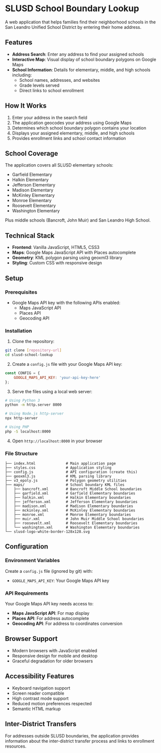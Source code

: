 # SLUSD School Boundary Lookup

A web application that helps families find their neighborhood schools in the San Leandro Unified School District by entering their home address.

## Features

- **Address Search**: Enter any address to find your assigned schools
- **Interactive Map**: Visual display of school boundary polygons on Google Maps
- **School Information**: Details for elementary, middle, and high schools including:
  - School names, addresses, and websites
  - Grade levels served
  - Direct links to school enrollment

## How It Works

1. Enter your address in the search field
2. The application geocodes your address using Google Maps
3. Determines which school boundary polygon contains your location
4. Displays your assigned elementary, middle, and high schools
5. Provides enrollment links and school contact information

## School Coverage

The application covers all SLUSD elementary schools:
- Garfield Elementary
- Halkin Elementary  
- Jefferson Elementary
- Madison Elementary
- McKinley Elementary
- Monroe Elementary
- Roosevelt Elementary
- Washington Elementary

Plus middle schools (Bancroft, John Muir) and San Leandro High School.

## Technical Stack

- **Frontend**: Vanilla JavaScript, HTML5, CSS3
- **Maps**: Google Maps JavaScript API with Places autocomplete
- **Geometry**: KML polygon parsing using geoxml3 library
- **Styling**: Custom CSS with responsive design

## Setup

### Prerequisites
- Google Maps API key with the following APIs enabled:
  - Maps JavaScript API
  - Places API
  - Geocoding API

### Installation

1. Clone the repository:
```bash
git clone [repository-url]
cd slusd-school-lookup
```

2. Create a `config.js` file with your Google Maps API key:
```javascript
const CONFIG = {
    GOOGLE_MAPS_API_KEY: 'your-api-key-here'
};
```

3. Serve the files using a local web server:
```bash
# Using Python 3
python -m http.server 8000

# Using Node.js http-server
npx http-server

# Using PHP
php -S localhost:8000
```

4. Open `http://localhost:8000` in your browser

### File Structure

```
├── index.html              # Main application page
├── styles.css              # Application styling
├── config.js               # API configuration (create this)
├── geoxml3.js              # KML parsing library
├── v3_epoly.js             # Polygon geometry utilities
├── maps/                   # School boundary KML files
│   ├── bancroft.xml        # Bancroft Middle School boundaries
│   ├── garfield.xml        # Garfield Elementary boundaries
│   ├── halkin.xml          # Halkin Elementary boundaries
│   ├── jefferson.xml       # Jefferson Elementary boundaries
│   ├── madison.xml         # Madison Elementary boundaries
│   ├── mckinley.xml        # McKinley Elementary boundaries
│   ├── monroe.xml          # Monroe Elementary boundaries
│   ├── muir.xml            # John Muir Middle School boundaries
│   ├── roosevelt.xml       # Roosevelt Elementary boundaries
│   └── washington.xml      # Washington Elementary boundaries
└── slusd-logo-white-border-128x128.svg
```

## Configuration

### Environment Variables
Create a `config.js` file (ignored by git) with:
- `GOOGLE_MAPS_API_KEY`: Your Google Maps API key

### API Requirements
Your Google Maps API key needs access to:
- **Maps JavaScript API**: For map display
- **Places API**: For address autocomplete
- **Geocoding API**: For address to coordinates conversion

## Browser Support

- Modern browsers with JavaScript enabled
- Responsive design for mobile and desktop
- Graceful degradation for older browsers

## Accessibility Features

- Keyboard navigation support
- Screen reader compatible
- High contrast mode support
- Reduced motion preferences respected
- Semantic HTML markup

## Inter-District Transfers

For addresses outside SLUSD boundaries, the application provides information about the inter-district transfer process and links to enrollment resources.
